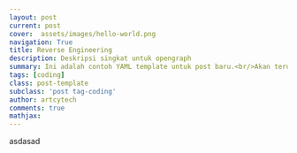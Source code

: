 ```yaml
---
layout: post
current: post
cover:  assets/images/hello-world.png
navigation: True
title: Reverse Engineering
description: Deskripsi singkat untuk opengraph
summary: Ini adalah contoh YAML template untuk post baru.<br/>Akan terus diupdate tergantung kebutuhan dan versi terbaru.
tags: [coding]
class: post-template
subclass: 'post tag-coding'
author: artcytech
comments: true
mathjax:
---
```


asdasad